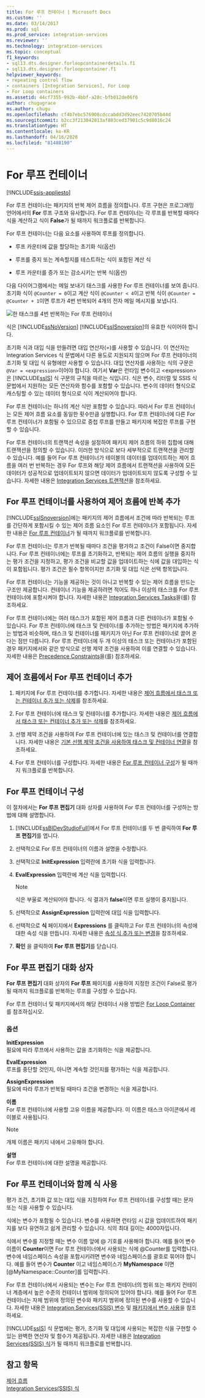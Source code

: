 ```yaml
---
title: For 루프 컨테이너 | Microsoft Docs
ms.custom: ''
ms.date: 03/14/2017
ms.prod: sql
ms.prod_service: integration-services
ms.reviewer: ''
ms.technology: integration-services
ms.topic: conceptual
f1_keywords:
- sql13.dts.designer.forloopcontainerdetails.f1
- sql13.dts.designer.forloopcontainer.f1
helpviewer_keywords:
- repeating control flow
- containers [Integration Services], For Loop
- For Loop containers
ms.assetid: 44cf7355-992b-4bbf-a28c-bfb012de06f6
author: chugugrace
ms.author: chugu
ms.openlocfilehash: cf4b7ebc576908cdccabdd3d92eec7420705b44d
ms.sourcegitcommit: b2cc3f213042813af803ced37901c5c9d8016c24
ms.translationtype: HT
ms.contentlocale: ko-KR
ms.lasthandoff: 04/16/2020
ms.locfileid: "81488190"
---
```

# <a name="for-loop-container"></a>For 루프 컨테이너

[!INCLUDE[ssis-appliesto](../../includes/ssis-appliesto-ssvrpluslinux-asdb-asdw-xxx.md)]


  For 루프 컨테이너는 패키지의 반복 제어 흐름을 정의합니다. 루프 구현은 프로그래밍 언어에서의 **For** 루프 구조와 유사합니다. For 루프 컨테이너는 각 루프를 반복할 때마다 식을 계산하고 식이 **False**가 될 때까지 워크플로를 반복합니다.  
  
 For 루프 컨테이너는 다음 요소를 사용하여 루프를 정의합니다.  
  
-   루프 카운터에 값을 할당하는 초기화 식(옵션)  
  
-   루프를 중지 또는 계속할지를 테스트하는 식이 포함된 계산 식  
  
-   루프 카운터를 증가 또는 감소시키는 반복 식(옵션)  
  
 다음 다이어그램에서는 메일 보내기 태스크를 사용한 For 루프 컨테이너를 보여 줍니다. 초기화 식이 `@Counter = 0`이고 계산 식이 `@Counter < 4`이고 반복 식이 `@Counter = @Counter + 1`이면 루프가 4번 반복되어 4개의 전자 메일 메시지를 보냅니다.  
  
 ![한 태스크를 4번 반복하는 For 루프 컨테이너](../../integration-services/control-flow/media/ssis-forloop.gif "한 태스크를 4번 반복하는 For 루프 컨테이너")  
  
 식은 [!INCLUDE[ssNoVersion](../../includes/ssnoversion-md.md)] [!INCLUDE[ssISnoversion](../../includes/ssisnoversion-md.md)]의 유효한 식이어야 합니다.  
  
 초기화 식과 대입 식을 만들려면 대입 연산자(=)를 사용할 수 있습니다. 이 연산자는 Integration Services 식 문법에서 다른 용도로 지원되지 않으며 For 루프 컨테이너의 초기화 및 대입 식 유형에만 사용할 수 있습니다. 대입 연산자를 사용하는 식의 구문은 `@Var = <expression>`이어야 합니다. 여기서 **Var**은 런타임 변수이고 \<expression>은 [!INCLUDE[ssIS](../../includes/ssis-md.md)] 식 구문의 규칙을 따르는 식입니다. 식은 변수, 리터럴 및 SSIS 식 문법에서 지원하는 모든 연산자와 함수를 포함할 수 있습니다. 변수의 데이터 형식으로 캐스팅할 수 있는 데이터 형식으로 식이 계산되어야 합니다.  
  
 For 루프 컨테이너는 하나의 계산 식만 포함할 수 있습니다. 따라서 For 루프 컨테이너는 모든 제어 흐름 요소를 동일한 횟수만큼 실행합니다. For 루프 컨테이너에 다른 For 루프 컨테이너가 포함될 수 있으므로 중첩 루프를 만들고 패키지에 복잡한 루프를 구현할 수 있습니다.  
  
 For 루프 컨테이너의 트랜잭션 속성을 설정하여 패키지 제어 흐름의 하위 집합에 대해 트랜잭션을 정의할 수 있습니다. 이러한 방식으로 보다 세부적으로 트랜잭션을 관리할 수 있습니다. 예를 들어 For 루프 컨테이너가 테이블의 데이터를 업데이트하는 제어 흐름을 여러 번 반복하는 경우 For 루프와 해당 제어 흐름에서 트랜잭션을 사용하여 모든 데이터가 성공적으로 업데이트되지 않으면 데이터가 업데이트되지 않도록 구성할 수 있습니다. 자세한 내용은 [Integration Services 트랜잭션](../../integration-services/integration-services-transactions.md)을 참조하세요.  
  
## <a name="add-iteration-to-a-control-flow-with-the-for-loop-container"></a>For 루프 컨테이너를 사용하여 제어 흐름에 반복 추가
  [!INCLUDE[ssISnoversion](../../includes/ssisnoversion-md.md)]에는 패키지의 제어 흐름에서 조건에 따라 반복되는 루프를 간단하게 포함시킬 수 있는 제어 흐름 요소인 For 루프 컨테이너가 포함됩니다. 자세한 내용은 [For 루프 컨테이너](../../integration-services/control-flow/for-loop-container.md)가 될 때까지 워크플로를 반복합니다.  
  
 For 루프 컨테이너는 루프가 반복될 때마다 조건을 평가하고 조건이 False이면 중지합니다. For 루프 컨테이너에는 루프를 초기화하고, 반복되는 제어 흐름의 실행을 중지하는 평가 조건을 지정하고, 평가 조건을 비교할 값을 업데이트하는 식에 값을 대입하는 식이 포함됩니다. 평가 조건은 필수 항목이지만 초기화 및 대입 식은 선택 항목입니다.  
  
 For 루프 컨테이너는 기능을 제공하는 것이 아니고 반복할 수 있는 제어 흐름을 만드는 구조만 제공합니다. 컨테이너 기능을 제공하려면 적어도 하나 이상의 태스크를 For 루프 컨테이너에 포함시켜야 합니다. 자세한 내용은 [Integration Services Tasks](../../integration-services/control-flow/integration-services-tasks.md)을(를) 참조하세요.  
  
 For 루프 컨테이너에는 여러 태스크가 포함된 제어 흐름과 다른 컨테이너가 포함될 수 있습니다. For 루프 컨테이너에 태스크 및 컨테이너를 추가하는 방법은 패키지에 추가하는 방법과 비슷하며, 태스크 및 컨테이너를 패키지가 아닌 For 루프 컨테이너로 끌어 온다는 점만 다릅니다. For 루프 컨테이너에 두 개 이상의 태스크 또는 컨테이너가 포함된 경우 패키지에서와 같은 방식으로 선행 제약 조건을 사용하여 이를 연결할 수 있습니다. 자세한 내용은 [Precedence Constraints](../../integration-services/control-flow/precedence-constraints.md)을(를) 참조하세요.  
  
## <a name="add-a-for-loop-container-in-a-control-flow"></a>제어 흐름에서 For 루프 컨테이너 추가  
  
1.  패키지에 For 루프 컨테이너를 추가합니다. 자세한 내용은 [제어 흐름에서 태스크 또는 컨테이너 추가 또는 삭제](../../integration-services/control-flow/add-or-delete-a-task-or-a-container-in-a-control-flow.md)를 참조하세요.  
  
2.  For 루프 컨테이너에 태스크 및 컨테이너를 추가합니다. 자세한 내용은 [제어 흐름에서 태스크 또는 컨테이너 추가 또는 삭제](../../integration-services/control-flow/add-or-delete-a-task-or-a-container-in-a-control-flow.md)를 참조하세요.  
  
3.  선행 제약 조건을 사용하여 For 루프 컨테이너에 있는 태스크 및 컨테이너를 연결합니다. 자세한 내용은 [기본 선행 제약 조건을 사용하여 태스크 및 컨테이너 연결](https://msdn.microsoft.com/library/8f31f15f-98ff-4c35-b41f-8b8cfd148d75)을 참조하세요.  
  
4.  For 루프 컨테이너를 구성합니다. 자세한 내용은 [For 루프 컨테이너 구성](https://msdn.microsoft.com/library/b9cd7ea7-b198-4a35-8b16-6acf09611ca5)가 될 때까지 워크플로를 반복합니다.  

##  <a name="configure-the-for-loop-container"></a>For 루프 컨테이너 구성
이 절차에서는 **For 루프 편집기** 대화 상자를 사용하여 For 루프 컨테이너를 구성하는 방법에 대해 설명합니다.  
  
1.  [!INCLUDE[ssBIDevStudioFull](../../includes/ssbidevstudiofull-md.md)]에서 For 루프 컨테이너를 두 번 클릭하여 **For 루프 편집기**를 엽니다.  
  
2.  선택적으로 For 루프 컨테이너의 이름과 설명을 수정합니다.  
  
3.  선택적으로 **InitExpression** 입력란에 초기화 식을 입력합니다.  
  
4.  **EvalExpression** 입력란에 계산 식을 입력합니다.  
  
    > [!NOTE]  
    >  식은 부울로 계산되어야 합니다. 식 결과가 **false**이면 루프 실행이 중지됩니다.  
  
5.  선택적으로 **AssignExpression** 입력란에 대입 식을 입력합니다.  
  
6.  선택적으로 **식** 페이지에서 **Expressions** 를 클릭하고 For 루프 컨테이너의 속성에 대한 속성 식을 만듭니다. 자세한 내용은 [속성 식 추가 또는 변경](../../integration-services/expressions/add-or-change-a-property-expression.md)을 참조하세요.  
  
7.  **확인** 을 클릭하여 **For 루프 편집기**를 닫습니다.  

## <a name="for-loop-editor-dialog-box"></a>For 루프 편집기 대화 상자
**For 루프 편집기** 대화 상자의 **For 루프** 페이지를 사용하여 지정한 조건이 False로 평가될 때까지 워크플로를 반복하는 루프를 구성할 수 있습니다.  
  
 For 루프 컨테이너 및 패키지에서의 해당 컨테이너 사용 방법은 [For Loop Container](../../integration-services/control-flow/for-loop-container.md)를 참조하십시오.  
  
### <a name="options"></a>옵션  
 **InitExpression**  
 필요에 따라 루프에서 사용하는 값을 초기화하는 식을 제공합니다.  
  
 **EvalExpression**  
 루프를 중단할 것인지, 아니면 계속할 것인지를 평가하는 식을 제공합니다.  
  
 **AssignExpression**  
 필요에 따라 루프가 반복될 때마다 조건을 변경하는 식을 제공합니다.  
  
 **이름**  
 For 루프 컨테이너에 사용할 고유 이름을 제공합니다. 이 이름은 태스크 아이콘에서 레이블로 사용됩니다.  
  
> [!NOTE]  
>  개체 이름은 패키지 내에서 고유해야 합니다.  
  
 **설명**  
 For 루프 컨테이너에 대한 설명을 제공합니다.  
 
## <a name="use-expressions-with-the-for-loop-container"></a>For 루프 컨테이너와 함께 식 사용  
 평가 조건, 초기화 값 또는 대입 식을 지정하여 For 루프 컨테이너를 구성할 때는 문자 또는 식을 사용할 수 있습니다.  
  
 식에는 변수가 포함될 수 있습니다. 변수를 사용하면 런타임 시 값을 업데이트하여 패키지를 보다 유연하고 쉽게 관리할 수 있습니다. 식의 최대 길이는 4000자입니다.  
  
 식에서 변수를 지정할 때는 변수 이름 앞에 @ 기호를 사용해야 합니다. 예를 들어 변수 이름이 **Counter**이면 For 루프 컨테이너에서 사용되는 식에 @Counter를 입력합니다. 변수에 네임스페이스 속성을 포함시키려면 변수와 네임스페이스를 괄호로 묶어야 합니다. 예를 들어 변수가 **Counter** 이고 네임스페이스가 **MyNamespace** 이면 [@MyNamespace::Counter]를 입력합니다.  
  
 For 루프 컨테이너에서 사용되는 변수는 For 루프 컨테이너의 범위 또는 패키지 컨테이너 계층에서 높은 수준의 컨테이너 범위에 정의되어 있어야 합니다. 예를 들어 For 루프 컨테이너는 자체 범위에 정의된 변수와 패키지 범위에 정의된 변수를 사용할 수 있습니다. 자세한 내용은 [Integration Services&#40;SSIS&#41; 변수](../../integration-services/integration-services-ssis-variables.md) 및 [패키지에서 변수 사용](https://msdn.microsoft.com/library/7742e92d-46c5-4cc4-b9a3-45b688ddb787)을 참조하세요.  
  
 [!INCLUDE[ssIS](../../includes/ssis-md.md)] 식 문법에는 평가, 초기화 및 대입에 사용되는 복잡한 식을 구현할 수 있는 완벽한 연산자 및 함수가 제공됩니다. 자세한 내용은 [Integration Services&#40;SSIS&#41; 식](../../integration-services/expressions/integration-services-ssis-expressions.md)가 될 때까지 워크플로를 반복합니다.  
  
  
## <a name="see-also"></a>참고 항목  
 [제어 흐름](../../integration-services/control-flow/control-flow.md)   
 [Integration Services&#40;SSIS&#41; 식](../../integration-services/expressions/integration-services-ssis-expressions.md)  
  
  
